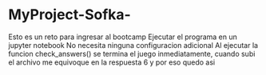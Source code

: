 # MyProject-Sofka-
Esto es un reto para ingresar al bootcamp
Ejecutar el programa en un jupyter notebook
No necesita ninguna configuracion adicional
Al ejecutar la funcion check_answers() se termina el juego inmediatamente, cuando subi el archivo me equivoque en la respuesta 6 y por eso quedo asi
